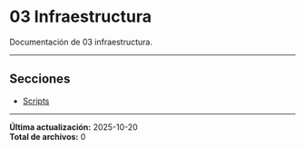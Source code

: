 # 03 Infraestructura

Documentación de 03 infraestructura.

---

## Secciones

- [Scripts](./Scripts/00_README.md)

---

**Última actualización:** 2025-10-20  
**Total de archivos:** 0
